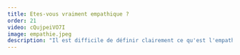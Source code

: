 ```yaml
---
title: Etes-vous vraiment empathique ?
order: 21
video: cQujpeiVO7I
image: empathie.jpeg
description: "Il est difficile de définir clairement ce qu'est l'empathie, du coup comment savoir si nous le sommes vraiment ? Catherine, elle, l'utilise tous les jours dans son travail et va pouvoir nous expliquer ce qu'il en est réellement !"
---
```

